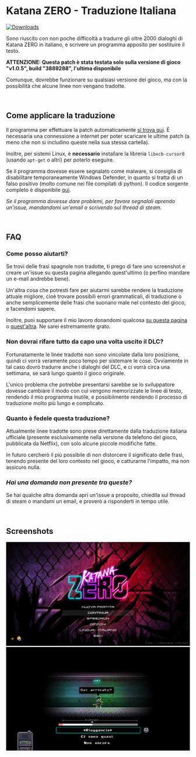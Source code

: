 # Katana ZERO - Traduzione Italiana
[![Downloads](https://img.shields.io/github/downloads/zWolfrost/Katana-ZERO-Traduzione-Italiana/total?label=Downloads)](https://github.com/zWolfrost/Katana-ZERO-Traduzione-Italiana/releases/latest)

Sono riuscito con non poche difficoltà a tradurre gli oltre 2000 dialoghi di Katana ZERO in italiano, e scrivere un programma apposito per sostituire il testo.

**ATTENZIONE: Questa patch è stata testata solo sulla versione di gioco "v1.0.5", build "3889288", l'ultima disponibile**

Comunque, dovrebbe funzionare su qualsiasi versione del gioco, ma con la possibilità che alcune linee non vengano tradotte.

<br>

## Come applicare la traduzione

Il programma per effettuare la patch automaticamente [si trova qui](https://github.com/zWolfrost/Katana-ZERO-Traduzione-Italiana/releases/latest). È necessaria una connessione a internet per poter scaricare le ultime patch (a meno che non si includino queste nella sua stessa cartella).

Inoltre, per sistemi Linux, è **necessario** installare la libreria `libxcb-cursor0` (usando `apt-get` o altri) per poterlo eseguire.

Se il programma dovesse essere segnalato come malware, si consiglia di disabilitare temporaneamente Windows Defender, in quanto si tratta di un falso positivo (molto comune nei file compilati di python). Il codice sorgente completo è disponibile [qui](./patcher/patcher.py).

*Se il programma dovesse dare problemi, per favore segnalali aprendo un'issue, mandandomi un'email o scrivendo sul thread di steam.*

<br>

## FAQ
### Come posso aiutarti?
Se trovi delle frasi spagnole non tradotte, ti prego di fare uno screenshot e creare un'issue su questa pagina allegando quest'ultimo (o perfino mandare un e-mail andrebbe bene).

Un'altra cosa che potresti fare per aiutarmi sarebbe rendere la traduzione attuale migliore, cioè trovare possibili errori grammaticali, di traduzione o anche semplicemente delle frasi che suonano male nel contesto del gioco, e facendomi sapere.

Inoltre, puoi supportare il mio lavoro donandomi qualcosa [su questa pagina](https://paypal.me/zwolfrost) o [quest'altra](https://buymeacoffee.com/zwolfrost). Ne sarei estremamente grato.

### Non dovrai rifare tutto da capo una volta uscito il DLC?
Fortunatamente le linee tradotte non sono vincolate dalla loro posizione, quindi ci vorrà veramente poco tempo per sistemare le cose. Ovviamente in tal caso dovrò tradurre anche i dialoghi del DLC, e ci vorrà circa una settimana, se sarà lungo quanto il gioco originale.

L'unico problema che potrebbe presentarsi sarebbe se lo sviluppatore dovesse cambiare il modo con cui vengono memorizzate le linee di testo, rendendo il mio programma inutile, e possibilmente rendendo il processo di traduzione molto più lungo e complicato.

### Quanto è fedele questa traduzione?
Attualmente linee tradotte sono prese direttamente dalla traduzione italiana ufficiale (presente esclusivamente nella versione da telefono del gioco, pubblicata da Netflix), con solo alcune piccole modifiche fatte.

In futuro cercherò il più possibile di non distorcere il significato delle frasi, tenendo presente del loro contesto nel gioco, e catturarne l'impatto, ma non assicuro nulla.

### *Hai una domanda non presente tra queste?*
Se hai qualche altra domanda apri un'issue a proposito, chiedila sul thread di steam o mandami un email, e proverò a risponderti in tempo utile.

<br>

## Screenshots
![Katana ZERO](./assets/screenshot1.png)
![Katana ZERO](./assets/screenshot2.png)
